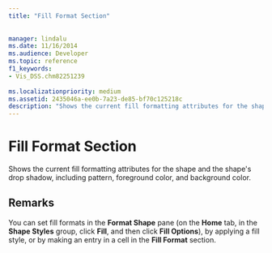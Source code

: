 ```yaml
---
title: "Fill Format Section"
 
 
manager: lindalu
ms.date: 11/16/2014
ms.audience: Developer
ms.topic: reference
f1_keywords:
- Vis_DSS.chm82251239
 
ms.localizationpriority: medium
ms.assetid: 2435046a-ee0b-7a23-de85-bf70c125218c
description: "Shows the current fill formatting attributes for the shape and the shape's drop shadow, including pattern, foreground color, and background color."
---
```


# Fill Format Section

Shows the current fill formatting attributes for the shape and the shape's drop shadow, including pattern, foreground color, and background color. 
  
## Remarks

You can set fill formats in the **Format Shape** pane (on the **Home** tab, in the **Shape Styles** group, click **Fill**, and then click **Fill Options**), by applying a fill style, or by making an entry in a cell in the **Fill Format** section. 
  


